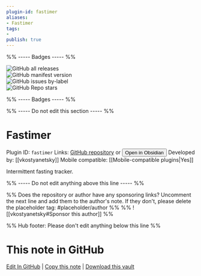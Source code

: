 ```yaml
---
plugin-id: fastimer
aliases:
- Fastimer
tags: 
- 
publish: true
---
```


%% ----- Badges ----- %%

![GitHub all releases](https://img.shields.io/github/downloads/vkostyanetsky/ObsidianFastimer/total?color=573E7A&logo=github&style=for-the-badge)   
![GitHub manifest version](https://img.shields.io/github/manifest-json/v/vkostyanetsky/ObsidianFastimer?color=573E7A&logo=github&style=for-the-badge)   
![GitHub issues by-label](https://img.shields.io/github/issues/vkostyanetsky/ObsidianFastimer/help%20wanted?color=573E7A&logo=github&style=for-the-badge)   
![GitHub Repo stars](https://img.shields.io/github/stars/vkostyanetsky/ObsidianFastimer?color=573E7A&logo=github&style=for-the-badge)

%% ----- Badges ----- %%

%% ----- Do not edit this section ----- %%

# Fastimer

Plugin ID: `fastimer`
Links: [GitHub repository](https://github.com/vkostyanetsky/ObsidianFastimer) or [<button id=HH>Open in Obsidian</button>](obsidian://show-plugin?id=fastimer)
Developed by: [[vkostyanetsky]]
Mobile compatible: [[Mobile-compatible plugins|Yes]]

Intermittent fasting tracker.

%% ----- Do not edit anything above this line ----- %% 

%% Does the repository or author have any sponsoring links? Uncomment the next line and add them to the author's note. If they don't, please delete the placeholder tag: #placeholder/author %%
%% ![[vkostyanetsky#Sponsor this author]] %%

%% Hub footer: Please don't edit anything below this line %%

# This note in GitHub

<span class="git-footer">[Edit In GitHub](https://github.dev/obsidian-community/obsidian-hub/blob/main/02%20-%20Community%20Expansions/02.05%20All%20Community%20Expansions/Plugins/fastimer.md "git-hub-edit-note") | [Copy this note](https://raw.githubusercontent.com/obsidian-community/obsidian-hub/main/02%20-%20Community%20Expansions/02.05%20All%20Community%20Expansions/Plugins/fastimer.md "git-hub-copy-note") | [Download this vault](https://github.com/obsidian-community/obsidian-hub/archive/refs/heads/main.zip "git-hub-download-vault") </span>
